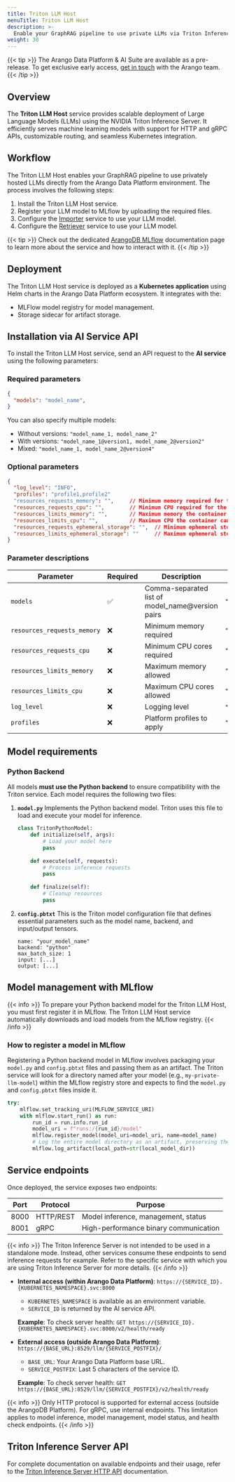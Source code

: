 ```yaml
---
title: Triton LLM Host
menuTitle: Triton LLM Host
description: >-
  Enable your GraphRAG pipeline to use private LLMs via Triton Inference Server 
weight: 30
---
```

{{< tip >}}
The Arango Data Platform & AI Suite are available as a pre-release. To get
exclusive early access, [get in touch](https://arango.ai/contact-us/) with
the Arango team.
{{< /tip >}}

## Overview

The **Triton LLM Host** service provides scalable deployment of Large Language
Models (LLMs) using the NVIDIA Triton Inference Server. It efficiently serves
machine learning models with support for HTTP and gRPC APIs, customizable routing,
and seamless Kubernetes integration.

## Workflow

The Triton LLM Host enables your GraphRAG pipeline to use privately hosted
LLMs directly from the Arango Data Platform environment. The process involves the
following steps:

1. Install the Triton LLM Host service.
2. Register your LLM model to MLflow by uploading the required files.
3. Configure the [Importer](importer.md#using-triton-inference-server-private-llm) service to use your LLM model.
4. Configure the [Retriever](retriever.md#using-triton-inference-server-private-llm) service to use your LLM model.

{{< tip >}}
Check out the dedicated [ArangoDB MLflow](mlflow.md) documentation page to learn
more about the service and how to interact with it.
{{< /tip >}}

## Deployment

The Triton LLM Host service is deployed as a **Kubernetes application** using Helm charts in
the Arango Data Platform ecosystem. It integrates with the:
- MLFlow model registry for model management.
- Storage sidecar for artifact storage.

## Installation via AI Service API

To install the Triton LLM Host service, send an API request to the
**AI service** using the following parameters:

### Required parameters

```json
{
  "models": "model_name",
}
```
You can also specify multiple models:
- Without versions: `"model_name_1, model_name_2"`
- With versions: `"model_name_1@version1, model_name_2@version2"`
- Mixed: `"model_name_1, model_name_2@version4"`

### Optional parameters

```json
{
  "log_level": "INFO",
  "profiles": "profile1,profile2"
  "resources_requests_memory": "",     // Minimum memory required for the container
  "resources_requests_cpu": "",        // Minimum CPU required for the container
  "resources_limits_memory": "",       // Maximum memory the container can use
  "resources_limits_cpu": "",          // Maximum CPU the container can use
  "resources_requests_ephemeral_storage": "",  // Minimum ephemeral storage required for the container
  "resources_limits_ephemeral_storage": ""     // Maximum ephemeral storage the container can use
}
```

### Parameter descriptions

| Parameter | Required | Description | Example |
|-----------|----------|-------------|---------|
| `models` | ✅ | Comma-separated list of model_name@version pairs | `"mistral@1,t5@3"` |
| `resources_requests_memory` | ❌ | Minimum memory required | `"8Gi"` |
| `resources_requests_cpu` | ❌ | Minimum CPU cores required | `"2"` |
| `resources_limits_memory` | ❌ | Maximum memory allowed | `"16Gi"` |
| `resources_limits_cpu` | ❌ | Maximum CPU cores allowed | `"4"` |
| `log_level` | ❌ | Logging level | `"INFO"` (default) |
| `profiles` | ❌ | Platform profiles to apply | `"gpu,performance"` |

## Model requirements

### Python Backend

All models **must use the Python backend** to ensure compatibility with the
Triton service. Each model requires the following two files:

1. **`model.py`**
   Implements the Python backend model. Triton uses this file to load and 
   execute your model for inference.
   ```python
   class TritonPythonModel:
       def initialize(self, args):
           # Load your model here
           pass
       
       def execute(self, requests):
           # Process inference requests
           pass
           
       def finalize(self):
           # Cleanup resources
           pass
   ```

2. **`config.pbtxt`**
   This is the Triton model configuration file that defines essential parameters
   such as the model name, backend, and input/output tensors.
   ```
   name: "your_model_name"
   backend: "python"
   max_batch_size: 1
   input: [...]
   output: [...]
   ```

## Model management with MLflow

{{< info >}}
To prepare your Python backend model for the Triton LLM Host, you must first
register it in MLflow. The Triton LLM Host service automatically downloads
and load models from the MLflow registry.
{{< /info >}}

### How to register a model in MLflow

Registering a Python backend model in MLflow involves packaging your
`model.py` and `config.pbtxt` files and passing them as an artifact. The Triton
service will look for a directory named after your model (e.g., `my-private-llm-model`)
within the MLflow registry store and expects to find the `model.py` and `config.pbtxt`
files inside it.

```py
try:
    mlflow.set_tracking_uri(MLFLOW_SERVICE_URI)
    with mlflow.start_run() as run:
        run_id = run.info.run_id
        model_uri = f"runs:/{run_id}/model"
        mlflow.register_model(model_uri=model_uri, name=model_name)
        # Log the entire model directory as an artifact, preserving the Triton structure
        mlflow.log_artifact(local_path=str(local_model_dir))
```

## Service endpoints

Once deployed, the service exposes two endpoints:

| Port | Protocol | Purpose |
|------|----------|---------|
| 8000 | HTTP/REST | Model inference, management, status |
| 8001 | gRPC | High-performance binary communication |


{{< info >}}
The Triton Inference Server is not intended to be used in a standalone mode.
Instead, other services consume these endpoints to send inference
requests for example. Refer to the specific service with which you are using
Triton Inference Server for more details.
{{< /info >}}

- **Internal access (within Arango Data Platform)**:
  `https://{SERVICE_ID}.{KUBERNETES_NAMESPACE}.svc:8000`
  - `KUBERNETES_NAMESPACE` is available as an environment variable.
  - `SERVICE_ID` is returned by the AI service API.

  **Example**:
  To check server health:
  `GET https://{SERVICE_ID}.{KUBERNETES_NAMESPACE}.svc:8000/v2/health/ready`

- **External access (outside Arango Data Platform)**:
  `https://{BASE_URL}:8529/llm/{SERVICE_POSTFIX}/`
  - `BASE_URL`: Your Arango Data Platform base URL.
  - `SERVICE_POSTFIX`: Last 5 characters of the service ID.

  **Example**:
  To check server health:
  `GET https://{BASE_URL}:8529/llm/{SERVICE_POSTFIX}/v2/health/ready`

{{< info >}}
Only HTTP protocol is supported for external access (outside the ArangoDB
Platform). For gRPC, use internal endpoints. This limitation applies to model
inference, model management, model status, and health check endpoints.
{{< /info >}}

## Triton Inference Server API

For complete documentation on available endpoints and their usage,
refer to the [Triton Inference Server HTTP API](https://docs.nvidia.com/deeplearning/triton-inference-server/archives/triton_inference_server_1120/triton-inference-server-guide/docs/http_grpc_api.htm) documentation.